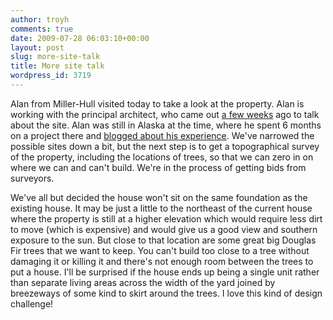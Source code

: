```yaml
---
author: troyh
comments: true
date: 2009-07-28 06:03:10+00:00
layout: post
slug: more-site-talk
title: More site talk
wordpress_id: 3719
---
```


Alan from Miller-Hull visited today to take a look at the property. Alan is working with the principal architect, who came out [a few weeks](http://troyandgay.com/blog/2009/07/08/talking-about-site-location/) ago to talk about the site. Alan was still in Alaska at the time, where he spent 6 months on a project there and [blogged about his experience](http://alandodson.tumblr.com/). We've narrowed the possible sites down a bit, but the next step is to get a topographical survey of the property, including the locations of trees, so that we can zero in on where we can and can't build. We're in the process of getting bids from surveyors.

<!-- more -->

We've all but decided the house won't sit on the same foundation as the existing house. It may be just a little to the northeast of the current house where the property is still at a higher elevation which would require less dirt to move (which is expensive) and would give us a good view and southern exposure to the sun. But close to that location are some great big Douglas Fir trees that we want to keep. You can't build too close to a tree without damaging it or killing it and there's not enough room between the trees to put a house. I'll be surprised if the house ends up being a single unit rather than separate living areas across the width of the yard joined by breezeways of some kind to skirt around the trees. I love this kind of design challenge!
